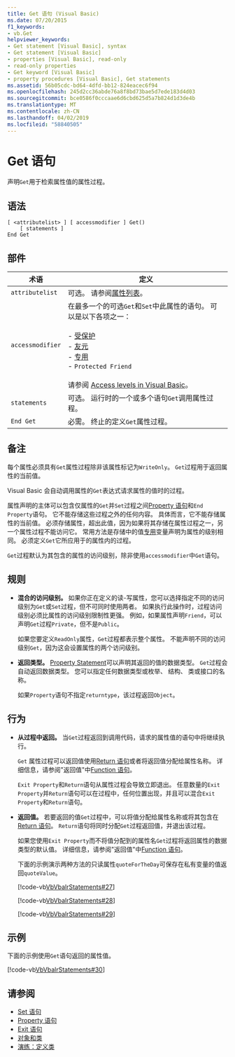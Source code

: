```yaml
---
title: Get 语句 (Visual Basic)
ms.date: 07/20/2015
f1_keywords:
- vb.Get
helpviewer_keywords:
- Get statement [Visual Basic], syntax
- Get statement [Visual Basic]
- properties [Visual Basic], read-only
- read-only properties
- Get keyword [Visual Basic]
- property procedures [Visual Basic], Get statements
ms.assetid: 56b05cdc-bd64-4dfd-bb12-824eacec6f94
ms.openlocfilehash: 245d2cc36abde76a8f8bd73bae5d7ede183d4d03
ms.sourcegitcommit: bce0586f0cccaae6d6cbd625d5a7b824d1d3de4b
ms.translationtype: MT
ms.contentlocale: zh-CN
ms.lasthandoff: 04/02/2019
ms.locfileid: "58840505"
---
```

# <a name="get-statement"></a>Get 语句
声明`Get`用于检索属性值的属性过程。  
  
## <a name="syntax"></a>语法  
  
```  
[ <attributelist> ] [ accessmodifier ] Get()  
    [ statements ]  
End Get  
```  
  
## <a name="parts"></a>部件  
  
|术语|定义|  
|---|---|  
|`attributelist`|可选。 请参阅[属性列表](../../../visual-basic/language-reference/statements/attribute-list.md)。|  
|`accessmodifier`|在最多一个的可选`Get`和`Set`中此属性的语句。 可以是以下各项之一：<br /><br /> -   [受保护](../../../visual-basic/language-reference/modifiers/protected.md)<br />-   [友元](../../../visual-basic/language-reference/modifiers/friend.md)<br />-   [专用](../../../visual-basic/language-reference/modifiers/private.md)<br />-   `Protected Friend`<br /><br /> 请参阅 [Access levels in Visual Basic](../../../visual-basic/programming-guide/language-features/declared-elements/access-levels.md)。|  
|`statements`|可选。 运行时的一个或多个语句`Get`调用属性过程。|  
|`End Get`|必需。 终止的定义`Get`属性过程。|  
  
## <a name="remarks"></a>备注  
 每个属性必须具有`Get`属性过程除非该属性标记为`WriteOnly`。 `Get`过程用于返回属性的当前值。  
  
 Visual Basic 会自动调用属性的`Get`表达式请求属性的值时的过程。  
  
 属性声明的主体可以包含仅属性的`Get`并`Set`过程之间[Property 语句](../../../visual-basic/language-reference/statements/property-statement.md)和`End Property`语句。 它不能存储这些过程之外的任何内容。 具体而言，它不能存储属性的当前值。 必须存储属性，超出此值，因为如果将其存储在属性过程之一，另一个属性过程不能访问它。 常用方法是存储中的值[专用](../../../visual-basic/language-reference/modifiers/private.md)变量声明为属性的级别相同。 必须定义`Get`它所应用于的属性内的过程。  
  
 `Get`过程默认为其包含的属性的访问级别，除非使用`accessmodifier`中`Get`语句。  
  
## <a name="rules"></a>规则  
  
-   **混合的访问级别。** 如果你正在定义的读-写属性，您可以选择指定不同的访问级别为`Get`或`Set`过程，但不可同时使用两者。 如果执行此操作时，过程访问级别必须比属性的访问级别限制性更强。 例如，如果属性声明`Friend`，可以声明`Get`过程`Private`，但不是`Public`。  
  
     如果您要定义`ReadOnly`属性，`Get`过程都表示整个属性。 不能声明不同的访问级别`Get`，因为这会设置属性的两个访问级别。  
  
-   **返回类型。** [Property Statement](../../../visual-basic/language-reference/statements/property-statement.md)可以声明其返回的值的数据类型。 `Get`过程会自动返回数据类型。 您可以指定任何数据类型或枚举、 结构、 类或接口的名称。  
  
     如果`Property`语句不指定`returntype`，该过程返回`Object`。  
  
## <a name="behavior"></a>行为  
  
-   **从过程中返回。** 当`Get`过程返回到调用代码，请求的属性值的语句中将继续执行。  
  
     `Get` 属性过程可以返回值使用[Return 语句](../../../visual-basic/language-reference/statements/return-statement.md)或者将返回值分配给属性名称。 详细信息，请参阅"返回值"中[Function 语句](../../../visual-basic/language-reference/statements/function-statement.md)。  
  
     `Exit Property`和`Return`语句从属性过程会导致立即退出。 任意数量的`Exit Property`并`Return`语句可以在过程中，任何位置出现，并且可以混合`Exit Property`和`Return`语句。  
  
-   **返回值。** 若要返回的值`Get`过程中，可以将值分配给属性名称或将其包含在[Return 语句](../../../visual-basic/language-reference/statements/return-statement.md)。 `Return`语句将同时分配`Get`过程返回值，并退出该过程。  
  
     如果您使用`Exit Property`而不将值分配到的属性名`Get`过程将返回属性的数据类型的默认值。 详细信息，请参阅"返回值"中[Function 语句](../../../visual-basic/language-reference/statements/function-statement.md)。  
  
     下面的示例演示两种方法的只读属性`quoteForTheDay`可保存在私有变量的值返回`quoteValue`。  
  
     [!code-vb[VbVbalrStatements#27](~/samples/snippets/visualbasic/VS_Snippets_VBCSharp/VbVbalrStatements/VB/Class1.vb#27)]  
  
     [!code-vb[VbVbalrStatements#28](~/samples/snippets/visualbasic/VS_Snippets_VBCSharp/VbVbalrStatements/VB/Class1.vb#28)]  
  
     [!code-vb[VbVbalrStatements#29](~/samples/snippets/visualbasic/VS_Snippets_VBCSharp/VbVbalrStatements/VB/Class1.vb#29)]  
  
## <a name="example"></a>示例  
 下面的示例使用`Get`语句返回的属性值。  
  
 [!code-vb[VbVbalrStatements#30](~/samples/snippets/visualbasic/VS_Snippets_VBCSharp/VbVbalrStatements/VB/Class1.vb#30)]  
  
## <a name="see-also"></a>请参阅

- [Set 语句](../../../visual-basic/language-reference/statements/set-statement.md)
- [Property 语句](../../../visual-basic/language-reference/statements/property-statement.md)
- [Exit 语句](../../../visual-basic/language-reference/statements/exit-statement.md)
- [对象和类](../../../visual-basic/programming-guide/language-features/objects-and-classes/index.md)
- [演练：定义类](../../../visual-basic/programming-guide/language-features/objects-and-classes/walkthrough-defining-classes.md)
